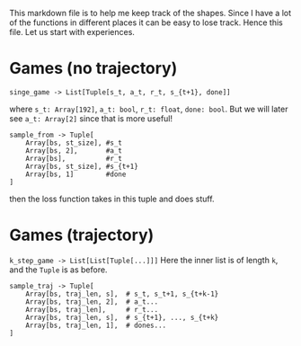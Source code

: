 This markdown file is to help me keep track of the shapes. Since I have a lot of the functions in different places it can be easy to lose track. Hence this file. Let us start with experiences.

# Games (no trajectory)

`singe_game -> List[Tuple[s_t, a_t, r_t, s_{t+1}, done]]`

where `s_t: Array[192]`, `a_t: bool`, `r_t: float`, `done: bool`. But we will later see `a_t: Array[2]` since that is more useful!

```{python3}
sample_from -> Tuple[
    Array[bs, st_size], #s_t
    Array[bs, 2],       #a_t
    Array[bs],          #r_t
    Array[bs, st_size], #s_{t+1}
    Array[bs, 1]        #done
]
```

then the loss function takes in this tuple and does stuff.

# Games (trajectory)

`k_step_game -> List[List[Tuple[...]]]`
Here the inner list is of length `k`, and the `Tuple` is as before.

```
sample_traj -> Tuple[
    Array[bs, traj_len, s],  # s_t, s_t+1, s_{t+k-1}
    Array[bs, traj_len, 2],  # a_t...
    Array[bs, traj_len],     # r_t...
    Array[bs, traj_len, s],  # s_{t+1}, ..., s_{t+k}
    Array[bs, traj_len, 1],  # dones...
]
```